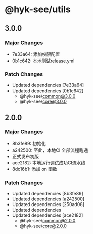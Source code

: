 # @hyk-see/utils

## 3.0.0

### Major Changes

- 7e33a64: 添加权限配置
- 0b1c642: 本地测试release.yml

### Patch Changes

- Updated dependencies [7e33a64]
- Updated dependencies [0b1c642]
  - @hyk-see/common@3.0.0
  - @hyk-see/core@3.0.0

## 2.0.0

### Major Changes

- 8b3fe89: 初始化
- a242500: 至此，本地CI 全部流程跑通
- 正式发布初版
- ace2182: 本地运行调试成功CI流水线
- 8dc16b1: 添加 on 函数

### Patch Changes

- Updated dependencies [8b3fe89]
- Updated dependencies [a242500]
- Updated dependencies [250ad08]
- Updated dependencies
- Updated dependencies [ace2182]
  - @hyk-see/common@2.0.0
  - @hyk-see/core@2.0.0
